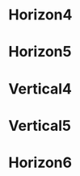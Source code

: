 # Horizon4

[//]: <> (horizontal)

# Horizon5

[//]: <> (vertical)

# Vertical4

[//]: <> (vertical)

# Vertical5

[//]: <> (horizontal)

# Horizon6
